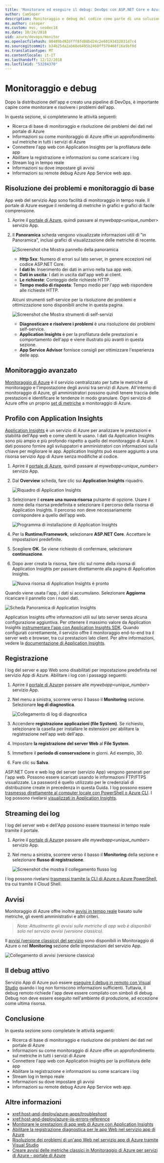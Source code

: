 ```yaml
---
title: 'Monitorare ed eseguire il debug: DevOps con ASP.NET Core e Azure'
author: CamSoper
description: Monitoraggio e debug del codice come parte di una soluzione DevOps con ASP.NET Core e Azure
ms.author: casoper
ms.custom: mvc, seodec18
ms.date: 10/24/2018
uid: azure/devops/monitor
ms.openlocfilehash: 00489bd92dfff8fd80bd24c2e60193d32031d7c4
ms.sourcegitcommit: b34b25da2ab68e6495b2460ff570468f16a9bf0d
ms.translationtype: MT
ms.contentlocale: it-IT
ms.lasthandoff: 12/12/2018
ms.locfileid: "53284370"
---
```

# <a name="monitor-and-debug"></a>Monitoraggio e debug

Dopo la distribuzione dell'app e creato una pipeline di DevOps, è importante capire come monitorare e risolvere i problemi dell'app.

In questa sezione, si completeranno le attività seguenti:

* Ricerca di base di monitoraggio e risoluzione dei problemi dei dati nel portale di Azure
* Informazioni su come monitoraggio di Azure offre un approfondimento sul metriche in tutti i servizi di Azure
* Connettere l'app web con Application Insights per la profilatura delle app
* Abilitare la registrazione e informazioni su come scaricare i log
* Stream log in tempo reale
* Informazioni su dove impostare gli avvisi
* Informazioni su remote debug Azure App Service web app.

## <a name="basic-monitoring-and-troubleshooting"></a>Risoluzione dei problemi e monitoraggio di base

App web del servizio App sono facilità di monitoraggio in tempo reale. Il portale di Azure esegue il rendering di metriche in grafici e grafici di facile comprensione.

1. Aprire il [portale di Azure](https://portal.azure.com), quindi passare al *mywebapp\<unique_number\>*  servizio App.

1. Il **Panoramica** scheda vengono visualizzate informazioni utili di "in Panoramica", inclusi grafici di visualizzazione delle metriche di recente.

    ![Screenshot che Mostra pannello della panoramica](./media/monitoring/overview.png)

    * **Http 5xx**: Numero di errori sul lato server, in genere eccezioni nel codice ASP.NET Core.
    * **I dati In**: Inserimento dei dati in arrivo nella tua app web.
    * **Dati in uscita**: I dati in uscita dall'app web ai client.
    * **Le richieste**: Conteggio delle richieste HTTP.
    * **Tempo medio di risposta**: Tempo medio per l'app web rispondere alle richieste HTTP.

    Alcuni strumenti self-service per la risoluzione dei problemi e ottimizzazione sono disponibili anche in questa pagina.

    ![Screenshot che Mostra strumenti di self-servizi](./media/monitoring/wizards.png)

    * **Diagnosticare e risolvere i problemi** è una risoluzione dei problemi self-service.
    * **Application Insights** è per la profilatura delle prestazioni e comportamento dell'app e viene illustrato più avanti in questa sezione.
    * **App Service Advisor** fornisce consigli per ottimizzare l'esperienza delle app.

## <a name="advanced-monitoring"></a>Monitoraggio avanzato

[Monitoraggio di Azure](/azure/monitoring-and-diagnostics/) è il servizio centralizzato per tutte le metriche di monitoraggio e l'impostazione degli avvisi tra servizi di Azure. All'interno di monitoraggio di Azure, gli amministratori possono quindi tenere traccia delle prestazioni e identificare le tendenze in modo granulare. Ogni servizio di Azure offre un proprio [set di metriche](/azure/monitoring-and-diagnostics/monitoring-supported-metrics#microsoftwebsites-excluding-functions) a monitoraggio di Azure.

## <a name="profile-with-application-insights"></a>Profilo con Application Insights

[Application Insights](/azure/application-insights/app-insights-overview) è un servizio di Azure per analizzare le prestazioni e stabilità dell'App web e come utenti le usano. I dati da Application Insights sono più ampio e più profondo rispetto a quello del monitoraggio di Azure. I dati possono fornire agli sviluppatori e amministratori con informazioni sulla chiave per migliorare le app. Application Insights può essere aggiunto a una risorsa servizio App di Azure senza modifiche al codice.

1. Aprire il [portale di Azure](https://portal.azure.com), quindi passare al *mywebapp\<unique_number\>*  servizio App.
1. Dal **Overview** scheda, fare clic sui **Application Insights** riquadro.

    ![Riquadro di Application Insights](./media/monitoring/app-insights.png)

1. Selezionare il **creare una nuova risorsa** pulsante di opzione. Usare il nome della risorsa predefinita e selezionare il percorso della risorsa di Application Insights. Il percorso non deve necessariamente corrispondere a quello dell'app web.

    ![Programma di installazione di Application Insights](./media/monitoring/new-app-insights.png)

1. Per la **Runtime/Framework**, selezionare **ASP.NET Core**. Accettare le impostazioni predefinite.
1. Scegliere **OK**. Se viene richiesto di confermare, selezionare **continuazione**.
1. Dopo aver creata la risorsa, fare clic sul nome della risorsa di Application Insights per passare direttamente alla pagina di Application Insights.

    ![Nuova risorsa di Application Insights è pronto](./media/monitoring/new-app-insights-done.png)

Quando viene usata l'app, i dati si accumulano. Selezionare **Aggiorna** ricaricare il pannello con i nuovi dati.

![Scheda Panoramica di Application Insights](./media/monitoring/app-insights-overview.png)

Application Insights offre informazioni utili sul lato server senza alcuna configurazione aggiuntiva. Per ottenere il massimo valore da Application Insights [instrumentare l'app con Application Insights SDK](/azure/application-insights/app-insights-asp-net-core). Quando configurati correttamente, il servizio offre il monitoraggio end-to-end tra il server web e browser, tra cui prestazioni lato client. Per altre informazioni, vedere la [documentazione di Application Insights](/azure/application-insights/app-insights-overview).

## <a name="logging"></a>Registrazione

I log del server e app Web sono disabilitati per impostazione predefinita nel servizio App di Azure. Abilitare i log con i passaggi seguenti:

1. Aprire il [portale di Azure](https://portal.azure.com)e passare alle *mywebapp\<unique_number\>*  servizio App.
1. Nel menu a sinistra, scorrere verso il basso il **Monitoring** sezione. Selezionare **log di diagnostica**.

    ![Collegamento di log di diagnostica](./media/monitoring/logging.png)

1. Accendere **registrazione applicazioni (file System)**. Se richiesto, selezionare la casella per installare le estensioni per abilitare la registrazione nell'app web dell'app.
1. Impostare **la registrazione del server Web** al **File System**.
1. Immettere il **periodo di conservazione** in giorni. Ad esempio, 30.
1. Fare clic su **Salva**.

ASP.NET Core e web log del server (servizio App) vengono generati per l'app web. Possono essere scaricati usando le informazioni FTP/FTPS visualizzate. La password è quello utilizzato per le credenziali di distribuzione create in precedenza in questa Guida. I log possono essere [trasmesso direttamente al computer locale con PowerShell o Azure CLI](/azure/app-service/web-sites-enable-diagnostic-log#download). I log possono rivelarsi [visualizzati in Application Insights](/azure/app-service/web-sites-enable-diagnostic-log#how-to-view-logs-in-application-insights).

## <a name="log-streaming"></a>Streaming dei log

I log del server web e dell'App possono essere trasmessi in tempo reale tramite il portale.

1. Aprire il [portale di Azure](https://portal.azure.com)e passare alle *mywebapp\<unique_number\>*  servizio App.
1. Nel menu a sinistra, scorrere verso il basso il **Monitoring** della sezione e selezionare **flusso di registrazione**.

    ![Screenshot che mostra il collegamento flusso log](./media/monitoring/log-stream.png)

I log possono rivelarsi [trasmessi tramite la CLI di Azure o Azure PowerShell](/azure/app-service/web-sites-enable-diagnostic-log#streamlogs), tra cui tramite il Cloud Shell.

## <a name="alerts"></a>Avvisi

Monitoraggio di Azure offre inoltre [avvisi in tempo reale](/azure/monitoring-and-diagnostics/insights-alerts-portal) basato sulle metriche, gli eventi amministrativi e altri criteri.

> *Nota: Attualmente gli avvisi sulle metriche di app web è disponibili solo nel servizio avvisi (versione classico).*

Il [avvisi (versione classico) del servizio](/azure/monitoring-and-diagnostics/monitor-quick-resource-metric-alert-portal) sono disponibili in Monitoraggio di Azure o nel **Monitoring** sezione delle impostazioni del servizio App.

![Collegamento di avvisi (versione classica)](./media/monitoring/alerts.png)

## <a name="live-debugging"></a>Il debug attivo

Servizio App di Azure può essere [eseguire il debug in remoto con Visual Studio](/azure/app-service/web-sites-dotnet-troubleshoot-visual-studio#remotedebug) quando i log non forniscono informazioni sufficienti. Tuttavia, il debug remoto richiede l'app deve essere compilato con simboli di debug. Debug non deve essere eseguito nell'ambiente di produzione, ad eccezione come ultima risorsa.

## <a name="conclusion"></a>Conclusione

In questa sezione sono completate le attività seguenti:

* Ricerca di base di monitoraggio e risoluzione dei problemi dei dati nel portale di Azure
* Informazioni su come monitoraggio di Azure offre un approfondimento sul metriche in tutti i servizi di Azure
* Connettere l'app web con Application Insights per la profilatura delle app
* Abilitare la registrazione e informazioni su come scaricare i log
* Stream log in tempo reale
* Informazioni su dove impostare gli avvisi
* Informazioni su remote debug Azure App Service web app.

## <a name="additional-reading"></a>Altre informazioni

* <xref:host-and-deploy/azure-apps/troubleshoot>
* <xref:host-and-deploy/azure-iis-errors-reference>
* [Monitorare le prestazioni di app web di Azure con Application Insights](/azure/application-insights/app-insights-azure-web-apps)
* [Abilitare la registrazione diagnostica per le app Web nel servizio app di Azure](/azure/app-service/web-sites-enable-diagnostic-log)
* [Risoluzione dei problemi di un'app Web nel servizio app di Azure tramite Visual Studio](/azure/app-service/web-sites-dotnet-troubleshoot-visual-studio)
* [Creare avvisi delle metriche classici in Monitoraggio di Azure per servizi di Azure - portale di Azure](/azure/monitoring-and-diagnostics/insights-alerts-portal)
